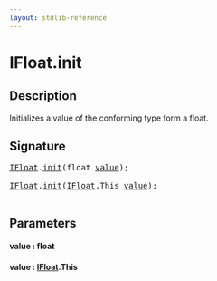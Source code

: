 ```yaml
---
layout: stdlib-reference
---
```


# IFloat\.init

## Description

Initializes a value of the conforming type form a <span class='code'><span class="code_keyword">float</span></span>.




## Signature 

<pre>
<a href="../index.html" class="code_type">IFloat</a>.<a href=".html">init</a>(<span class="code_keyword">float</span> <a href=".html#decl-value" class="code_param">value</a>);

<a href="../index.html" class="code_type">IFloat</a>.<a href=".html">init</a>(<a href="../index.html" class="code_type">IFloat</a>.<span class="code_keyword">This</span> <a href=".html#decl-value" class="code_param">value</a>);

</pre>

## Parameters

####  <a id="decl-value"></a>value  : float
####  <a id="decl-value"></a>value  : [IFloat](../index.html)\.This


